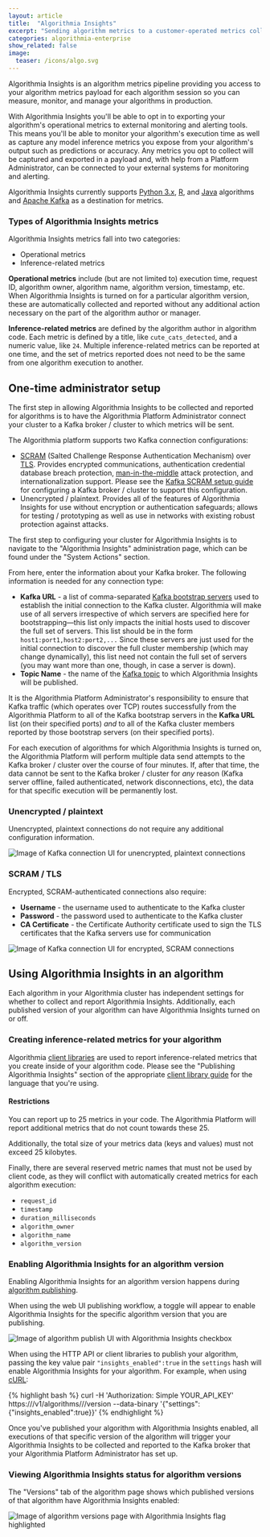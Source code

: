```yaml
---
layout: article
title:  "Algorithmia Insights"
excerpt: "Sending algorithm metrics to a customer-operated metrics collection system"
categories: algorithmia-enterprise
show_related: false
image:
  teaser: /icons/algo.svg
---
```


Algorithmia Insights is an algorithm metrics pipeline providing you access to your algorithm metrics payload for each algorithm session so you can measure, monitor, and manage your algorithms in production.

With Algorithmia Insights you'll be able to opt in to exporting your algorithm's operational metrics to external monitoring and alerting tools. This means you'll be able to monitor your algorithm's execution time as well as capture any model inference metrics you expose from your algorithm's output such as predictions or accuracy. Any metrics you opt to collect will be captured and exported in a payload and, with help from a Platform Administrator, can be connected to your external systems for monitoring and alerting.

Algorithmia Insights currently supports [Python 3.x](../clients/python#publishing-algorithmia-insights), [R](../clients/r#publishing-algorithmia-insights), and [Java](../clients/java#publishing-algorithmia-insights) algorithms and [Apache Kafka](https://kafka.apache.org/) as a destination for metrics.

### Types of Algorithmia Insights metrics

Algorithmia Insights metrics fall into two categories:
* Operational metrics
* Inference-related metrics

**Operational metrics** include (but are not limited to) execution time, request ID, algorithm owner, algorithm name, algorithm version, timestamp, etc. When Algorithmia Insights is turned on for a particular algorithm version, these are automatically collected and reported without any additional action necessary on the part of the algorithm author or manager.

**Inference-related metrics** are defined by the algorithm author in algorithm code. Each metric is defined by a title, like `cute_cats_detected`, and a numeric value, like `24`. Multiple inference-related metrics can be reported at one time, and the set of metrics reported does not need to be the same from one algorithm execution to another.

## One-time administrator setup

The first step in allowing Algorithmia Insights to be collected and reported for algorithms is to have the Algorithmia Platform Administrator connect your cluster to a Kafka broker / cluster to which metrics will be sent.

The Algorithmia platform supports two Kafka connection configurations:

* [SCRAM](https://en.wikipedia.org/wiki/Salted_Challenge_Response_Authentication_Mechanism) (Salted Challenge Response Authentication Mechanism) over [TLS](https://en.wikipedia.org/wiki/Transport_Layer_Security). Provides encrypted communications, authentication credential database breach protection, [man-in-the-middle](https://en.wikipedia.org/wiki/Man-in-the-middle_attack) attack protection, and internationalization support. Please see the [Kafka SCRAM setup guide](https://kafka.apache.org/documentation/#security_sasl_scram) for configuring a Kafka broker / cluster to support this configuration.
* Unencrypted / plaintext. Provides all of the features of Algorithmia Insights for use without encryption or authentication safeguards; allows for testing / prototyping as well as use in networks with existing robust protection against attacks.

The first step to configuring your cluster for Algorithmia Insights is to navigate to the "Algorithmia Insights" administration page, which can be found under the "System Actions" section.

From here, enter the information about your Kafka broker. The following information is needed for any connection type:

* **Kafka URL** - a list of comma-separated [Kafka bootstrap servers](https://kafka.apache.org/documentation/#bootstrap.servers) used to establish the initial connection to the Kafka cluster. Algorithmia will make use of all servers irrespective of which servers are specified here for bootstrapping—this list only impacts the initial hosts used to discover the full set of servers. This list should be in the form `host1:port1,host2:port2,...` Since these servers are just used for the initial connection to discover the full cluster membership (which may change dynamically), this list need not contain the full set of servers (you may want more than one, though, in case a server is down).
* **Topic Name** - the name of the [Kafka topic](https://kafka.apache.org/documentation/#intro_concepts_and_terms) to which Algorithmia Insights will be published.

It is the Algorithmia Platform Administrator's responsibility to ensure that Kafka traffic (which operates over TCP) routes successfully from the Algorithmia Platform to all of the Kafka bootstrap servers in the **Kafka URL** list (on their specified ports) *and* to all of the Kafka cluster members reported by those bootstrap servers (on their specified ports).

For each execution of algorithms for which Algorithmia Insights is turned on, the Algorithmia Platform will perform multiple data send attempts to the Kafka broker / cluster over the course of four minutes. If, after that time, the data cannot be sent to the Kafka broker / cluster for _any_ reason (Kafka server offline, failed authenticated, network disconnections, etc), the data for that specific execution will be permanently lost.

### Unencrypted / plaintext

Unencrypted, plaintext connections do not require any additional configuration information.

![Image of Kafka connection UI for unencrypted, plaintext connections](/developers/images/algorithmia-enterprise/algorithmia-insights/web-ui-kafka-connection-unencrypted-plaintext.png)

### SCRAM / TLS

Encrypted, SCRAM-authenticated connections also require:

* **Username** - the username used to authenticate to the Kafka cluster
* **Password** - the password used to authenticate to the Kafka cluster
* **CA Certificate** - the Certificate Authority certificate used to sign the TLS certificates that the Kafka servers use for communication

![Image of Kafka connection UI for encrypted, SCRAM connections](/developers/images/algorithmia-enterprise/algorithmia-insights/web-ui-kafka-connection-sasl-scram.png)
 
## Using Algorithmia Insights in an algorithm

Each algorithm in your Algorithmia cluster has independent settings for whether to collect and report Algorithmia Insights. Additionally, each published version of your algorithm can have Algorithmia Insights turned on or off.

### Creating inference-related metrics for your algorithm

Algorithmia [client libraries](../clients) are used to report inference-related metrics that you create inside of your algorithm code. Please see the "Publishing Algorithmia Insights" section of the appropriate [client library guide](../clients) for the language that you're using.

#### Restrictions

You can report up to 25 metrics in your code. The Algorithmia Platform will report additional metrics that do not count towards these 25.

Additionally, the total size of your metrics data (keys and values) must not exceed 25 kilobytes.

Finally, there are several reserved metric names that must not be used by client code, as they will conflict with automatically created metrics for each algorithm execution:

* `request_id`
* `timestamp`
* `duration_milliseconds`
* `algorithm_owner`
* `algorithm_name`
* `algorithm_version`

### Enabling Algorithmia Insights for an algorithm version

Enabling Algorithmia Insights for an algorithm version happens during [algorithm publishing](../algorithm-development/your-first-algo/#publish-your-algorithm).

When using the web UI publishing workflow, a toggle will appear to enable Algorithmia Insights for the specific algorithm version that you are publishing.

![Image of algorithm publish UI with Algorithmia Insights checkbox](/developers/images/algorithmia-enterprise/algorithmia-insights/web-ui-publish.png)

When using the HTTP API or client libraries to publish your algorithm, passing the key value pair `"insights_enabled":true` in the `settings` hash will enable Algorithmia Insights for your algorithm. For example, when using [cURL](../clients/curl):

{% highlight bash %}
curl -H 'Authorization: Simple YOUR_API_KEY' https://<algorithmia-cluster-host>/v1/algorithms/<algorithm-owner>/<algorithm-name>/version --data-binary '{"settings":{"insights_enabled":true}}'
{% endhighlight %}

Once you've published your algorithm with Algorithmia Insights enabled, all executions of that specific version of the algorithm will trigger your Algorithmia Insights to be collected and reported to the Kafka broker that your Algorithmia Platform Administrator has set up.

### Viewing Algorithmia Insights status for algorithm versions

The "Versions" tab of the algorithm page shows which published versions of that algorithm have Algorithmia Insights enabled:

![Image of algorithm versions page with Algorithmia Insights flag highlighted](/developers/images/algorithmia-enterprise/algorithmia-insights/web-ui-versions.png)
